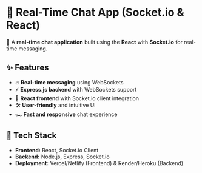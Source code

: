 # 📝 Real-Time Chat App (Socket.io & React)

🚀 A **real-time chat application** built using the **React** with **Socket.io** for real-time messaging.

## ✨ Features
- 🔥 **Real-time messaging** using WebSockets
- ⚡ **Express.js backend** with WebSockets support
- 🎨 **React frontend** with Socket.io client integration
- 🛠 **User-friendly** and intuitive UI
- 🏎 **Fast and responsive** chat experience

## 📌 Tech Stack
- **Frontend:** React, Socket.io Client  
- **Backend:** Node.js, Express, Socket.io  
- **Deployment:** Vercel/Netlify (Frontend) & Render/Heroku (Backend)  



